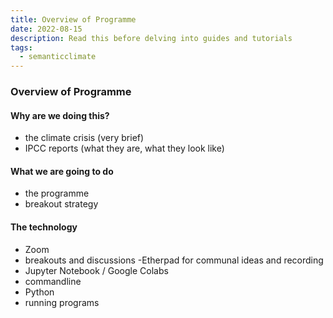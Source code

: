 ```yaml
---
title: Overview of Programme
date: 2022-08-15
description: Read this before delving into guides and tutorials
tags:
  - semanticclimate
---
```

### Overview of Programme 
#### Why are we doing this?

- the climate crisis (very brief)
- IPCC reports (what they are, what they look like)
#### What we are going to do
- the programme
- breakout strategy
#### The technology
- Zoom
- breakouts and discussions
 -Etherpad for communal ideas and recording
- Jupyter Notebook / Google Colabs
- commandline
- Python
- running programs
